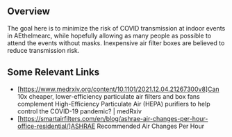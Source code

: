 
## Overview

The goal here is to minimize the risk of COVID transmission at indoor events in AEthelmearc, while hopefully allowing as many people as possible to attend the events without masks.  Inexpensive air filter boxes are believed to reduce transmission risk.  

## Some Relevant Links
* [https://www.medrxiv.org/content/10.1101/2021.12.04.21267300v8]Can 10x cheaper, lower-efficiency particulate air filters and box fans complement High-Efficiency Particulate Air (HEPA) purifiers to help control the COVID-19 pandemic? | medRxiv
* [https://smartairfilters.com/en/blog/ashrae-air-changes-per-hour-office-residential/]ASHRAE Recommended Air Changes Per Hour
